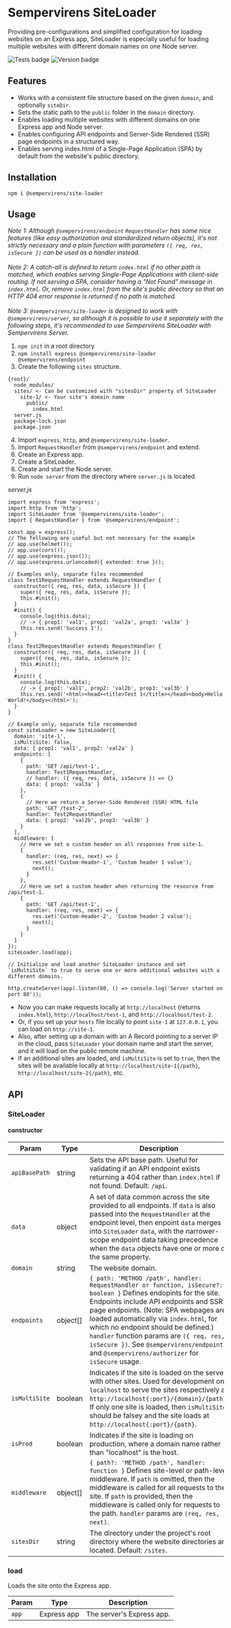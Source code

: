 # Sempervirens SiteLoader

Providing pre-configurations and simplified configuration for loading websites on an Express app, SiteLoader is especially useful for loading multiple websites with different domain names on one Node server.

![Tests badge](https://github.com/lukedupuis/sempervirens-site-loader/actions/workflows/main.yml/badge.svg?event=push) ![Version badge](https://img.shields.io/static/v1?label=Node&labelColor=30363c&message=16.x&color=blue)

## Features

- Works with a consistent file structure based on the given `domain`, and optionally `siteDir`.
- Sets the static path to the `public` folder in the `domain` directory.
- Enables loading multiple websites with different domains on one Express app and Node server.
- Enables configuring API endpoints and Server-Side Rendered (SSR) page endpoints in a structured way.
- Enables serving index.html of a Single-Page Application (SPA) by default from the website's public directory.

## Installation

`npm i @sempervirens/site-loader`

## Usage

_Note 1: Although `@sempervirens/endpoint` `RequestHandler` has some nice features (like easy authorization and standardized return objects), it's not strictly necessary and a plain function with parameters `({ req, res, isSecure })` can be used as a handler instead._<br><br>
_Note 2: A catch-all is defined to return `index.html` if no other path is matched, which enables serving Single-Page Applications with client-side routing. If not serving a SPA, consider having a "Not Found" message in `index.html`. Or, remove `index.html` from the site's public directory so that an HTTP 404 error response is returned if no path is matched._<br><br>
_Note 3: `@sempervirens/site-loader` is designed to work with `@sempervirens/server`, so although it is possible to use it separately with the following steps, it's recommended to use Sempervirens SiteLoader with Sempervirens Server._

1. `npm init` in a root directory
2. `npm install express @sempervirens/site-loader @sempervirens/endpoint`
3. Create the following `sites` structure.
```
{root}/
  node_modules/
  sites/ <- Can be customized with "sitesDir" property of SiteLoader
    site-1/ <- Your site's domain name
      public/
        index.html
  server.js
  package-lock.json
  package.json
```
4. Import `express`, `http`, and `@sempervirens/site-loader`.
5. Import `RequestHandler` from `@sempervirens/endpoint` and extend.
6. Create an Express app.
5. Create a SiteLoader.
8. Create and start the Node server.
9. Run `node server` from the directory where `server.js` is located.

_server.js_
```
import express from 'express';
import http from 'http';
import SiteLoader from '@sempervirens/site-loader';
import { RequestHandler } from '@sempervirens/endpoint';

const app = express();
// The following are useful but not necessary for the example
// app.use(helmet());
// app.use(cors());
// app.use(express.json());
// app.use(express.urlencoded({ extended: true }));

// Examples only, separate files recommended
class Test1RequestHandler extends RequestHandler {
  constructor({ req, res, data, isSecure }) {
    super({ req, res, data, isSecure });
    this.#init();
  }
  #init() {
    console.log(this.data);
    // -> { prop1: 'val1', prop2: 'val2a', prop3: 'val3a' }
    this.res.send('Success 1');
  }
}
class Test2RequestHandler extends RequestHandler {
  constructor({ req, res, data, isSecure }) {
    super({ req, res, data, isSecure });
    this.#init();
  }
  #init() {
    console.log(this.data);
    // -> { prop1: 'val1', prop2: 'val2b', prop3: 'val3b' }
    this.res.send('<html><head><title>Test 1</title></head><body>Hello World!</body></html>');
  }
}

// Example only, separate file recommended
const siteLoader = new SiteLoader({
  domain: 'site-1',
  isMultiSite: false,
  data: { prop1: 'val1', prop2: 'val2a' }
  endpoints: [
    {
      path: 'GET /api/test-1',
      handler: Test1RequestHandler,
      // handler: ({ req, res, data, isSecure }) => {}
      data: { prop3: 'val3a' }
    },
    {
      // Here we return a Server-Side Rendered (SSR) HTML file
      path: 'GET /test-2',
      handler: Test2RequestHandler
      data: { prop2: 'val2b', prop3: 'val3b' }
    }
  ],
  middleware: [
    // Here we set a custom header on all responses from site-1.
    {
      handler: (req, res, next) => {
        res.set('Custom-Header-1', 'Custom header 1 value');
        next();
      }
    },
    // Here we set a custom header when returning the resource from /api/test-1.
    {
      path: 'GET /api/test-1',
      handler: (req, res, next) => {
        res.set('Custom-Header-2', 'Custom header 2 value');
        next();
      }
    }
  ]
});
siteLoader.load(app);

// Initialize and load another SiteLoader instance and set `isMultiSite` to true to serve one or more additional websites with a different domains.

http.createServer(app).listen(80, () => console.log('Server started on port 80'));
```

- Now you can make requests locally at `http://localhost` (returns `index.html`), `http://localhost/test-1`, and `http://localhost/test-2`.
- Or, if you set up your `hosts` file locally to point `site-1` at `127.0.0.1`, you can load on `http://site-1`.
- Also, after setting up a domain with an A Record pointing to a server IP in the cloud, pass `SiteLoader` your domain name and start the server, and it will load on the public remote machine.
- If an additional sites are loaded, and `isMultiSite` is set to `true`, then the sites will be available locally at `http://localhost/site-1{/path}`, `http://localhost/site-2{/path}`, etc.

## API

### SiteLoader

#### constructor

| Param  | Type | Description |
|--------|------|-------------|
| `apiBasePath` | string | Sets the API base path. Useful for validating if an API endpoint exists returning a 404 rather than `index.html` if not found. Default: `/api`. |
| `data` | object | A set of data common across the site provided to all endpoints. If `data` is also passed into the `RequestHandler` at the endpoint level, then enpoint `data` merges into `SiteLoader` `data`, with the narrower-scope endpoint data taking precedence when the `data` objects have one or more of the same property. |
| `domain` | string | The website domain. |
| `endpoints` | object[] | `{ path: 'METHOD /path', handler: RequestHandler or function, isSecure?: boolean }` Defines endopints for the site. Endpoints include API endpoints and SSR page endpoints. (Note: SPA webpages are loaded automatically via `index.html`, for which no endpoint should be defined.) `handler` function params are `({ req, res, isSecure })`. See `@sempervirens/endpoint` and `@sempervirens/authorizer` for `isSecure` usage. |
| `isMultiSite` | boolean | Indicates if the site is loaded on the server with other sites. Used for development on `localhost` to serve the sites respectively at `http://localhost{:port}/{domain}/{path}`. If only one site is loaded, then `isMultiSite` should be falsey and the site loads at `http://localhost{:port}/{path}`. |
| `isProd` | boolean | Indicates if the site is loading on production, where a domain name rather than "localhost" is the host. |
| `middleware` | object[] | `{ path?: 'METHOD /path', handler: function }` Defines site-level or path-level middleware. If `path` is omitted, then the middleware is called for all requests to the site. If `path` is provided, then the middleware is called only for requests to the path. `handler` params are `(req, res, next)`. |4
| `sitesDir` | string | The directory under the project's root directory where the website directories are located. Default: `/sites`. |

### load

Loads the site onto the Express app.

| Param  | Type | Description |
|--------|------|-------------|
| `app` | Express app | The server's Express app. |